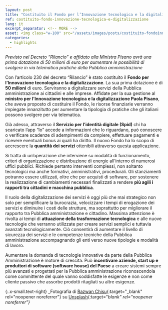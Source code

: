 ```yaml
---
layout: post
title: "Costituito il Fondo per l’Innovazione tecnologica e la digitalizzazione"
ref: costituito-fondo-innovazione-tecnologica-e-digitalizzazione
lang: it
excerpt_separator: <!-- MORE -->
asset: <img class="w-100" src="/assets/images/posts/costituito-fondoinnovazione-tecnologica-e-digitalizzazione.jpg" alt="Costituito il Fondo per Innovazione Tecnologica"/>
categories:
  - highlights
---
```


_Previsto nel Decreto “Rilancio” e affidato alla Ministra Pisano avrà una prima dotazione di 50 milioni di euro per aumentare le possibilità di svolgere in via telematica pratiche della Pubblica amministrazione_

<!-- MORE -->

Con l’articolo 230 del decreto “Rilancio” è stato costituito il **Fondo per l’Innovazione tecnologica e la digitalizzazione**. La sua prima dotazione è di **50 milioni** di euro. Serviranno a digitalizzare servizi della Pubblica amministrazione ai cittadini e alle imprese. Affidate per la sua gestione al **ministro per l’Innovazione tecnologica e la digitalizzazione Paola Pisano**, che aveva proposto di costituire il Fondo, le risorse finanziarie verranno impiegate innanzitutto per aumentare la tipologia di pratiche che gli italiani possono svolgere per via telematica.


Già adesso, attraverso il **Servizio per l’identità digitale (Spid)** chi ha scaricato l’app “Io” accede a informazioni che lo riguardano, può conoscere o verificare scadenze di adempimenti da compiere, effettuare pagamenti e ricevere eventuali bonus ai quali ha diritto. Il nuovo Fondo ha lo scopo di accrescere la **quantità dei servizi** ottenibili attraverso questa applicazione.


Si tratta di un’operazione che interviene su modalità di funzionamento, criteri di organizzazione e distribuzione di energie all’interno di numerosi uffici pubblici. Richiede pertanto interventi complessi, non soltanto tecnologici ma anche formativi, amministrativi, procedurali. Gli stanziamenti potranno essere utilizzati, oltre che per acquisti di software, per sostenere la realizzazione di cambiamenti necessari finalizzati a rendere **più agili i rapporti tra cittadini e macchina pubblica**.


Il ruolo della digitalizzazione dei servizi è oggi più che mai strategico non solo per  semplificare la burocrazia, velocizzare i tempi di erogazione dei servizi e diminuire i costi delle strutture,  ma soprattutto per migliorare il rapporto tra Pubblica amministrazione e cittadino. Massima attenzione è rivolta ai tempi di **attuazione della trasformazione tecnologica** e alle nuove tecnologie che verranno utilizzate per creare servizi semplici e tuttavia avanzati tecnologicamente. Ciò consentirà di aumentare il livello di sicurezza dei servizi e le competenze tecniche della Pubblica amministrazione accompagnando gli enti verso nuove tipologie e modalità di lavoro.


Aumentare la domanda di tecnologie innovative da parte della Pubblica Amministrazione è motore di crescita. Può **incentivare aziende, start up e produttori di software (software house) del Paese** a creare sistemi sempre più avanzati e progettati per la Pubblica amministrazione riconoscendola come committente del quale vanno soddisfatte le esigenze e non come  cliente passivo che assorbe prodotti ritagliati su altre esigenze.


{:.x-small.text-right}
_Fotografia di [Razwan Chisu](https://unsplash.com/@nullplus?utm_source=unsplash&utm_medium=referral&utm_content=creditCopyText){:target="_blank" rel="noopener noreferrer"} su [Unsplash](https://unsplash.com/photos/Ua-agENjmI4){:target="_blank" rel="noopener noreferrer"}_

